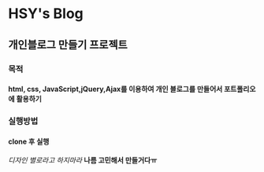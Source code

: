 HSY's Blog
==================================================
## 개인블로그 만들기 프로젝트
### 목적
#### html, css, JavaScript,jQuery,Ajax를 이용하여 개인 블로그를 만들어서 포트폴리오에 활용하기
### 실행방법
#### clone 후 실행
_디자인 별로라고 하지마라_ **나름 고민해서 만들거다ㅠ**
  
